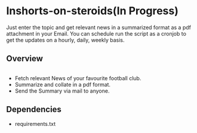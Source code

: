 # Inshorts-on-steroids(In Progress)

Just enter the topic and get relevant news in a summarized format as a pdf attachment in your Email. You can schedule run the script as a cronjob to get the updates on a hourly, daily, weekly basis.

## Overview

<img class="auto-size__target postpone-load--fade-in widge-figure__image" data-src="https://e1.365dm.com/18/06/768x432/skysports-liverpool-fixtures_4325753.jpg?20180601143103" alt="" itemprop="image" src="https://e1.365dm.com/18/06/768x432/skysports-liverpool-fixtures_4325753.jpg?20180601143103" style="PADDING-RIGHT: 70px">

- Fetch relevant News of your favourite football club.
- Summarize and collate in a pdf format. 
- Send the Summary via mail to anyone.

## Dependencies
- requirements.txt



